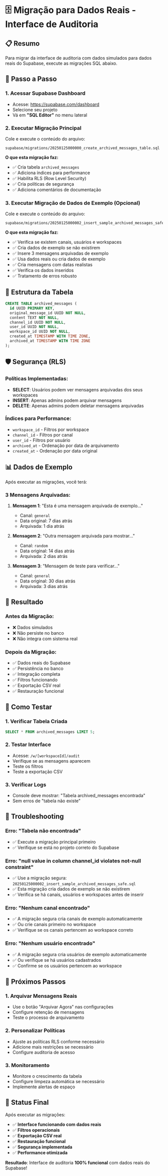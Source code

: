 # 🗄️ **Migração para Dados Reais - Interface de Auditoria**

## 📋 **Resumo**

Para migrar da interface de auditoria com dados simulados para dados reais do Supabase, execute as migrações SQL abaixo.

## 🚀 **Passo a Passo**

### **1. Acessar Supabase Dashboard**
- Acesse: https://supabase.com/dashboard
- Selecione seu projeto
- Vá em **"SQL Editor"** no menu lateral

### **2. Executar Migração Principal**
Cole e execute o conteúdo do arquivo:
```
supabase/migrations/20250125000000_create_archived_messages_table.sql
```

**O que esta migração faz:**
- ✅ Cria tabela `archived_messages`
- ✅ Adiciona índices para performance
- ✅ Habilita RLS (Row Level Security)
- ✅ Cria políticas de segurança
- ✅ Adiciona comentários de documentação

### **3. Executar Migração de Dados de Exemplo (Opcional)**
Cole e execute o conteúdo do arquivo:
```
supabase/migrations/20250125000002_insert_sample_archived_messages_safe.sql
```

**O que esta migração faz:**
- ✅ Verifica se existem canais, usuários e workspaces
- ✅ Cria dados de exemplo se não existirem
- ✅ Insere 3 mensagens arquivadas de exemplo
- ✅ Usa dados reais ou cria dados de exemplo
- ✅ Cria mensagens com datas realistas
- ✅ Verifica os dados inseridos
- ✅ Tratamento de erros robusto

## 🔧 **Estrutura da Tabela**

```sql
CREATE TABLE archived_messages (
  id UUID PRIMARY KEY,
  original_message_id UUID NOT NULL,
  content TEXT NOT NULL,
  channel_id UUID NOT NULL,
  user_id UUID NOT NULL,
  workspace_id UUID NOT NULL,
  created_at TIMESTAMP WITH TIME ZONE,
  archived_at TIMESTAMP WITH TIME ZONE
);
```

## 🛡️ **Segurança (RLS)**

### **Políticas Implementadas:**
- **SELECT**: Usuários podem ver mensagens arquivadas dos seus workspaces
- **INSERT**: Apenas admins podem arquivar mensagens
- **DELETE**: Apenas admins podem deletar mensagens arquivadas

### **Índices para Performance:**
- `workspace_id` - Filtros por workspace
- `channel_id` - Filtros por canal
- `user_id` - Filtros por usuário
- `archived_at` - Ordenação por data de arquivamento
- `created_at` - Ordenação por data original

## 📊 **Dados de Exemplo**

Após executar as migrações, você terá:

### **3 Mensagens Arquivadas:**
1. **Mensagem 1**: "Esta é uma mensagem arquivada de exemplo..."
   - Canal: `general`
   - Data original: 7 dias atrás
   - Arquivada: 1 dia atrás

2. **Mensagem 2**: "Outra mensagem arquivada para mostrar..."
   - Canal: `random`
   - Data original: 14 dias atrás
   - Arquivada: 2 dias atrás

3. **Mensagem 3**: "Mensagem de teste para verificar..."
   - Canal: `general`
   - Data original: 30 dias atrás
   - Arquivada: 3 dias atrás

## 🎯 **Resultado**

### **Antes da Migração:**
- ❌ Dados simulados
- ❌ Não persiste no banco
- ❌ Não integra com sistema real

### **Depois da Migração:**
- ✅ Dados reais do Supabase
- ✅ Persistência no banco
- ✅ Integração completa
- ✅ Filtros funcionando
- ✅ Exportação CSV real
- ✅ Restauração funcional

## 🔄 **Como Testar**

### **1. Verificar Tabela Criada**
```sql
SELECT * FROM archived_messages LIMIT 5;
```

### **2. Testar Interface**
- Acesse: `/w/[workspaceId]/audit`
- Verifique se as mensagens aparecem
- Teste os filtros
- Teste a exportação CSV

### **3. Verificar Logs**
- Console deve mostrar: "Tabela archived_messages encontrada"
- Sem erros de "tabela não existe"

## 🚨 **Troubleshooting**

### **Erro: "Tabela não encontrada"**
- ✅ Execute a migração principal primeiro
- ✅ Verifique se está no projeto correto do Supabase

### **Erro: "null value in column channel_id violates not-null constraint"**
- ✅ Use a migração segura: `20250125000002_insert_sample_archived_messages_safe.sql`
- ✅ Esta migração cria dados de exemplo se não existirem
- ✅ Verifica se há canais, usuários e workspaces antes de inserir

### **Erro: "Nenhum canal encontrado"**
- ✅ A migração segura cria canais de exemplo automaticamente
- ✅ Ou crie canais primeiro no workspace
- ✅ Verifique se os canais pertencem ao workspace correto

### **Erro: "Nenhum usuário encontrado"**
- ✅ A migração segura cria usuários de exemplo automaticamente
- ✅ Ou verifique se há usuários cadastrados
- ✅ Confirme se os usuários pertencem ao workspace

## 📝 **Próximos Passos**

### **1. Arquivar Mensagens Reais**
- Use o botão "Arquivar Agora" nas configurações
- Configure retenção de mensagens
- Teste o processo de arquivamento

### **2. Personalizar Políticas**
- Ajuste as políticas RLS conforme necessário
- Adicione mais restrições se necessário
- Configure auditoria de acesso

### **3. Monitoramento**
- Monitore o crescimento da tabela
- Configure limpeza automática se necessário
- Implemente alertas de espaço

## 🎉 **Status Final**

Após executar as migrações:
- ✅ **Interface funcionando com dados reais**
- ✅ **Filtros operacionais**
- ✅ **Exportação CSV real**
- ✅ **Restauração funcional**
- ✅ **Segurança implementada**
- ✅ **Performance otimizada**

**Resultado**: Interface de auditoria **100% funcional** com dados reais do Supabase!
